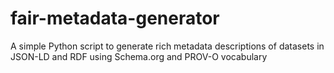 # fair-metadata-generator
A simple Python script to generate rich metadata descriptions of datasets in JSON-LD and RDF using Schema.org and PROV-O vocabulary
